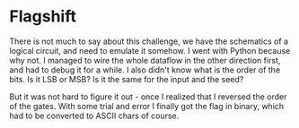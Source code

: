 # Flagshift

There is not much to say about this challenge, we have the schematics of a logical circuit, and need to emulate it somehow. I went with Python because why not. I managed to wire the whole dataflow in the other direction first, and had to debug it for a while. I also didn't know what is the order of the bits. Is it LSB or MSB? Is it the same for the input and the seed?

But it was not hard to figure it out - once I realized that I reversed the order of the gates. With some trial and error I finally got the flag in binary, which had to be converted to ASCII chars of course.